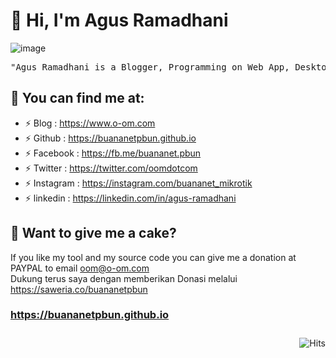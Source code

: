 # :bearded_person: Hi, I'm Agus Ramadhani
![image](https://user-images.githubusercontent.com/42666125/147025841-19ddcf5a-de4b-4261-aa4b-5f04fe521d30.png)
<pre>
"Agus Ramadhani is a Blogger, Programming on Web App, Desktop App, MikroTik Tools and Networking Skill"
</pre>

## :link: <b>You can find me at:</b>
- ⚡ Blog : https://www.o-om.com
- ⚡ Github : https://buananetpbun.github.io
- ⚡ Facebook : https://fb.me/buananet.pbun
- ⚡ Twitter : https://twitter.com/oomdotcom
- ⚡ Instagram : https://instagram.com/buananet_mikrotik
- ⚡ linkedin : https://linkedin.com/in/agus-ramadhani

## :gift_heart: <b>Want to give me a cake?</b><br>

If you like my tool and my source code you can give me a donation at PAYPAL to email oom@o-om.com<br>
Dukung terus saya dengan memberikan Donasi melalui https://saweria.co/buananetpbun

### https://buananetpbun.github.io 
<img style="float:right; padding-top:10px" src="https://hits.seeyoufarm.com/api/count/incr/badge.svg?url=https%3A%2F%2Fbuananetpbun.github.io%2F&count_bg=%23C83D3D&title_bg=%23555555&icon=&icon_color=%23E7E7E7&title=hits&edge_flat=false" alt="Hits"/>

